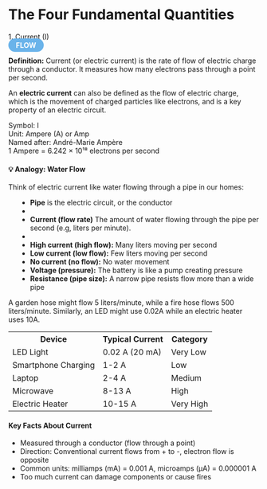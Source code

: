 # The Four Fundamental Quantities
                                       
<!-- CURRENT -->

<!-- <div class="concept-card"> -->
<div class="concept-header">
    <div class="concept-name">1. Current (I)</div>
    <span style="background: #6ab3ea; color: white; padding: 5px 15px; border-radius: 20px; font-weight: bold;">FLOW</span>
</div>
                        
<p><strong>Definition:</strong> Current (or electric current) is the rate of flow of electric charge through a conductor. It measures how many electrons pass through a point per second.</p>

An **electric current** can also be defined as the flow of electric charge, which is the movement of charged particles like electrons, and is a key property of an electric circuit.
                        
<div class="formula-box">
Symbol: I<br>
Unit: Ampere (A) or Amp<br>
Named after: André-Marie Ampère<br>
1 Ampere = 6.242 × 10¹⁸ electrons per second
</div>
                        
<div class="example">
<h4>💡 Analogy: Water Flow</h4>
    <p>Think of electric current like water flowing through a pipe in our homes:<p>
    <ul style="margin-left: 20px; margin-top: 10px;">
        <li><strong>Pipe</strong> is the electric circuit, or the conductor<li>
        <li><strong>Current (flow rate)</strong> The amount of water flowing through the pipe per second (e.g, liters per minute).<li>
        <li><strong>High current (high flow):</strong> Many liters moving per second</li>
        <li><strong>Low current (low flow):</strong> Few liters moving per second</li>
        <li><strong>No current (no flow):</strong> No water movement</li>
        <li><strong>Voltage (pressure):</strong> The battery is like a pump creating pressure</li>
        <li><strong>Resistance (pipe size):</strong> A narrow pipe resists flow more than a wide pipe</li>
    </ul>
    <p style="margin-top: 10px;">A garden hose might flow 5 liters/minute, while a fire hose flows 500 liters/minute. Similarly, an LED might use 0.02A while an electric heater uses 10A.</p>
</div>
                        
<table class="data-table">
                            <tr>
                                <th>Device</th>
                                <th>Typical Current</th>
                                <th>Category</th>
                            </tr>
                            <tr><td>LED Light</td><td>0.02 A (20 mA)</td><td>Very Low</td></tr>
                            <tr><td>Smartphone Charging</td><td>1-2 A</td><td>Low</td></tr>
                            <tr><td>Laptop</td><td>2-4 A</td><td>Medium</td></tr>
                            <tr><td>Microwave</td><td>8-13 A</td><td>High</td></tr>
                            <tr><td>Electric Heater</td><td>10-15 A</td><td>Very High</td></tr>
                        </table>
                        
<div class="key-points">
                            <h4>Key Facts About Current</h4>
                            <ul>
                                <li>Measured through a conductor (flow through a point)</li>
                                <li>Direction: Conventional current flows from + to -, electron flow is opposite</li>
                                <li>Common units: milliamps (mA) = 0.001 A, microamps (μA) = 0.000001 A</li>
                                <li>Too much current can damage components or cause fires</li>
                            </ul>
                        </div>
                    </div>
                    
